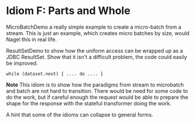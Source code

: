 # Idiom F: Parts and Whole

MicroBatchDemo a really simple example to create a micro-batch from a stream.
This is just an example, which creates micro batches by size, would Nagel this in
real life.

ResultSetDemo to show how the uniform access can be wrapped up as a JDBC
ResultSet. Show that it isn't a difficult problem, the code could easily be 
improved.

`while (dataset.next) { .... do .... }`


**Note** This idiom is to show how the paradigms from stream to microbatch and batch are
not hard to transition. There would be need for some code to do the work, but if
careful enough the request would be able to prepare the shape for the response
with the stateful transformer doing the work.

A hint that some of the idioms can collapse to general forms.
